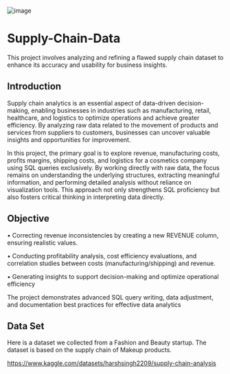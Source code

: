 ![image](https://github.com/user-attachments/assets/0871b63f-8d17-4928-b953-c2ea81469201)

# Supply-Chain-Data
This project involves analyzing and refining a flawed supply chain dataset to enhance its accuracy and usability for business insights.

## Introduction

Supply chain analytics is an essential aspect of data-driven decision-making, enabling businesses in industries such as manufacturing, retail, healthcare, and logistics to optimize operations and achieve greater efficiency. By analyzing raw data related to the movement of products and services from suppliers to customers, businesses can uncover valuable insights and opportunities for improvement.

In this project, the primary goal is to explore revenue, manufacturing costs, profits margins, shipping costs, and logistics for a cosmetics company using SQL queries exclusively. By working directly with raw data, the focus remains on understanding the underlying structures, extracting meaningful information, and performing detailed analysis without reliance on visualization tools. This approach not only strengthens SQL proficiency but also fosters critical thinking in interpreting data directly.

## Objective

• Correcting revenue inconsistencies by creating a new REVENUE column, ensuring realistic values.

• Conducting profitability analysis, cost efficiency evaluations, and correlation studies between costs (manufacturing/shipping) and revenue.

• Generating insights to support decision-making and optimize operational efficiency

The project demonstrates advanced SQL query writing, data adjustment, and documentation best practices for effective data analytics

## Data Set 

Here is a dataset we collected from a Fashion and Beauty startup. The dataset is based on the supply chain of Makeup products. 

https://www.kaggle.com/datasets/harshsingh2209/supply-chain-analysis
